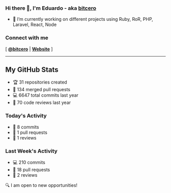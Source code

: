 ### Hi there 👋, I'm Eduardo - aka [bitcero](https://bitcero.dev)

- 🔭 I’m currently working on different projects using Ruby, RoR, PHP, Laravel, React, Node

### Connect with me

[ [**@bitcero**](https://twitter.com/bitcero/) |
[**Website**](https://eduardocortes.mx) ]

---

<!--SECTION:stats-->
## My GitHub Stats

- 🏆 31 repositories created
- 🔀 134 merged pull requests
- 💻 6647 total commits last year
- 🧐 70 code reviews last year

### Today's Activity

- 📝 8 commits
- 🤝 1 pull requests
- 👀 1 reviews

### Last Week's Activity

- 💻 210 commits
- 🤝 18 pull requests
- 👀 2 reviews

🔍 I am open to new opportunities!
  <!--/SECTION:stats-->
